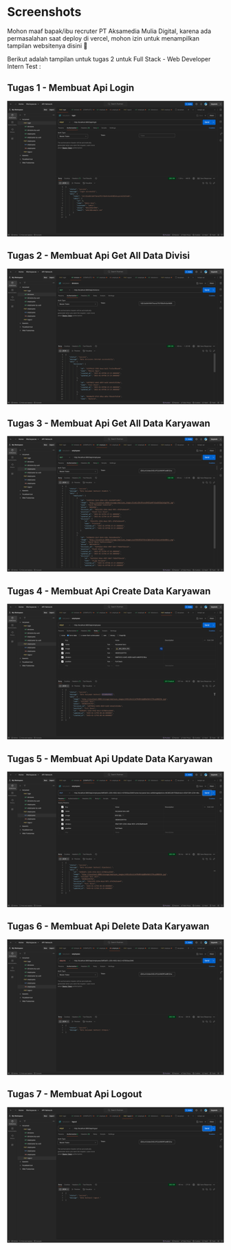 # Screenshots

Mohon maaf bapak/ibu recruter PT Aksamedia Mulia Digital, karena ada permasalahan saat deploy di vercel, mohon izin untuk menampilkan tampilan websitenya disini 🙏

Berikut adalah tampilan untuk tugas 2 untuk Full Stack - Web Developer Intern Test :

## Tugas 1 - Membuat Api Login
![Login](ss/login.png)

## Tugas 2 - Membuat Api Get All Data Divisi
![Get All Divisions](ss/get-all-division.png)

## Tugas 3 - Membuat Api Get All Data Karyawan
![Get All Employees](ss/get-all-employees.png)

## Tugas 4 - Membuat Api Create Data Karyawan
![Post Employees](ss/post-employees.png)

## Tugas 5 - Membuat Api Update Data Karyawan
![Put Employees](ss/put-employees.png)

## Tugas 6 - Membuat Api Delete Data Karyawan
![Delete Employees](ss/delete-employees.png)

## Tugas 7 - Membuat Api Logout
![Logout](ss/logout.png)
